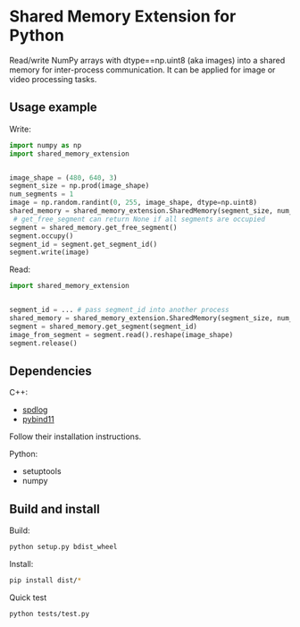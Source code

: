 # Shared Memory Extension for Python

Read/write NumPy arrays with dtype==np.uint8 (aka images) into a shared memory for inter-process communication. It can be applied for image or video processing tasks.

## Usage example

Write:
```python
import numpy as np
import shared_memory_extension


image_shape = (480, 640, 3)
segment_size = np.prod(image_shape)
num_segments = 1
image = np.random.randint(0, 255, image_shape, dtype=np.uint8)
shared_memory = shared_memory_extension.SharedMemory(segment_size, num_segments, 'test_memory')
 # get_free_segment can return None if all segments are occupied
segment = shared_memory.get_free_segment()
segment.occupy()
segment_id = segment.get_segment_id()
segment.write(image)
```

Read:
```python
import shared_memory_extension


segment_id = ... # pass segment_id into another process
shared_memory = shared_memory_extension.SharedMemory(segment_size, num_segments, 'test_memory')
segment = shared_memory.get_segment(segment_id)
image_from_segment = segment.read().reshape(image_shape)
segment.release()
```

## Dependencies

C++:
- [spdlog](https://github.com/gabime/spdlog)
- [pybind11](https://github.com/pybind/pybind11)

Follow their installation instructions.

Python:
- setuptools
- numpy

## Build and install

Build:
```bash
python setup.py bdist_wheel
```

Install:
```bash
pip install dist/*
```

Quick test
```bash
python tests/test.py
```
